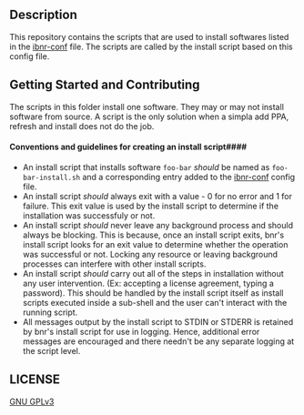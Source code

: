 ## Description ##
  This repository contains the scripts that are used to install softwares listed in the [ibnr-conf](https://github.com/wrvenkat/ibnr-conf) file. The scripts are called by the install script based on this config file.
  
## Getting Started and Contributing ##
  The scripts in this folder install one software. They may or may not install software from source. A script is the only solution when a simpla add PPA, refresh and install does not do the job.
  
#### Conventions and guidelines for creating an install script####
  * An install script that installs software `foo-bar` *should* be named as `foo-bar-install.sh` and a corresponding entry added to the [ibnr-conf](https://github.com/wrvenkat/ibnr-conf) config file.
  * An install script *should* always exit with a value - 0 for no error and 1 for failure. This exit value is used by the install script to determine if the installation was successfuly or not.
  * An install script *should* never leave any background process and should always be blocking. This is because, once an install script exits, bnr's install script looks for an exit value to determine whether the operation was successful or not. Locking any resource or leaving background processes can interfere with other install scripts.
  * An install script *should* carry out all of the steps in installation without any user intervention. (Ex: accepting a license agreement, typing a password). This should be handled by the install script itself as install scripts executed inside a sub-shell and the user can't interact with the running script.
  * All messages output by the install script to STDIN or STDERR is retained by bnr's install script for use in logging. Hence, additional error messages are encouraged and there needn't be any separate logging at the script level.
  
## LICENSE ##

[GNU GPLv3](https://www.gnu.org/licenses/gpl-3.0.en.html)
